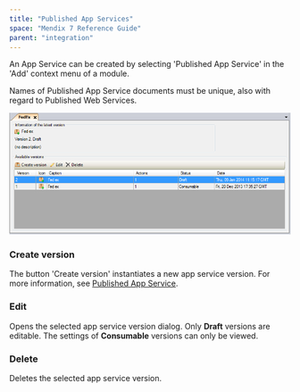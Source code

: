 ```yaml
---
title: "Published App Services"
space: "Mendix 7 Reference Guide"
parent: "integration"
---
```



An App Service can be created by selecting 'Published App Service' in the 'Add' context menu of a module.

Names of Published App Service documents must be unique, also with regard to Published Web Services.

![](attachments/16713717/16843911.png)

### Create version

The button 'Create version' instantiates a new app service version.
For more information, see [Published App Service](published-app-service).

### Edit

Opens the selected app service version dialog. Only **Draft** versions are editable. The settings of **Consumable** versions can only be viewed.

### Delete

Deletes the selected app service version.
